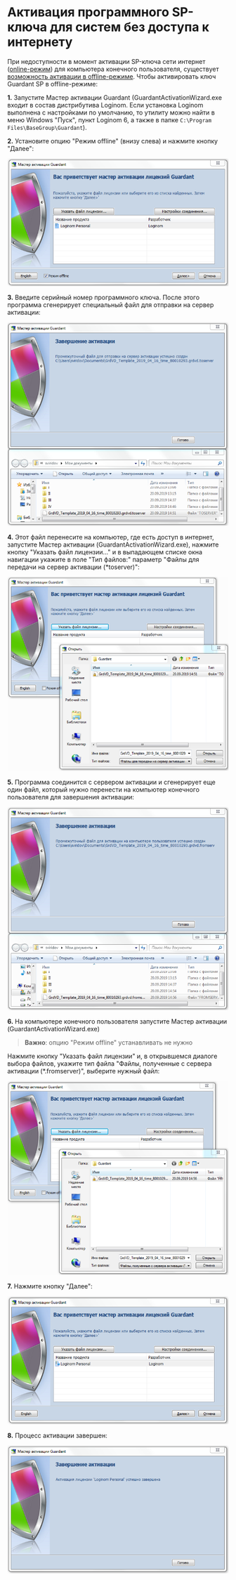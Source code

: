 # Активация программного SP-ключа для систем без доступа к интернету

При недоступности в момент активации SP-ключа сети интернет ([online-режим](./sp-key-activate.md)) для компьютера конечного пользователя, существует [возможность активации в offline-режиме](https://dev.guardant.ru/pages/viewpage.action?pageId=1278815). Чтобы активировать ключ Guardant SP в offline-режиме:

__1.__ Запустите Мастер активации Guardant (GuardantActivationWizard.exe входит в состав дистрибутива Loginom. Если установка Loginom выполнена с настройками по умолчанию, то утилиту можно найти в меню Windows "Пуск", пункт Loginom 6, а также в папке `C:\Program Files\BaseGroup\Guardant`).  

__2.__ Установите опцию "Режим offline" (внизу слева) и нажмите кнопку "Далее":

![](./off-scr1.png)
 
__3.__ Введите серийный номер программного ключа. После этого программа сгенерирует специальный файл для отправки на сервер активации:

![](./off-scr2.png)

__4.__ Этот файл перенесите на компьютер, где есть доступ в интернет, запустите
Мастер активации (GuardantActivationWizard.exe), нажмите кнопку "Указать файл лицензии…" и в выпадающем списке окна навигации укажите в поле "Тип файлов:" параметр "Файлы для передачи на сервер активации (*toserver)":
 
![](./off-scr3.png)

__5.__ Программа соединится с сервером активации и сгенерирует еще один файл, который нужно перенести на компьютер конечного пользователя для завершения активации:

![](./off-scr4.png)


__6.__ На компьютере конечного пользователя запустите Мастер активации (GuardantActivationWizard.exe)

>**Важно**: опцию "Режим offline" устанавливать не нужно

Нажмите кнопку "Указать файл лицензии" и, в открывшемся диалоге выбора файлов, укажите тип файла "Файлы, полученные с сервера активации (*.fromserver)", выберите нужный файл:

![](./off-scr5.png)

__7.__ Нажмите кнопку "Далее":

![](./off-scr6.png)

__8.__ Процесс активации завершен:

![](./off-scr7.png)
